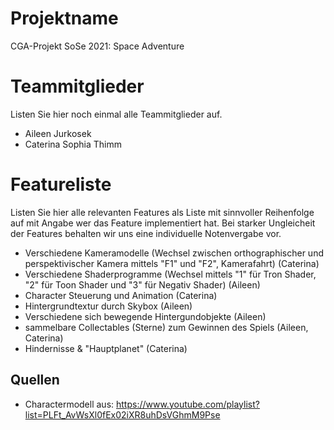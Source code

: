 # Projektname
CGA-Projekt SoSe 2021: Space Adventure

# Teammitglieder
Listen Sie hier noch einmal alle Teammitglieder auf.
- Aileen Jurkosek
- Caterina Sophia Thimm

# Featureliste
Listen Sie hier alle relevanten Features als Liste mit sinnvoller Reihenfolge auf mit Angabe wer das Feature implementiert hat.
Bei starker Ungleicheit der Features behalten wir uns eine individuelle Notenvergabe vor.


- Verschiedene Kameramodelle (Wechsel zwischen orthographischer und perspektivischer Kamera mittels "F1" und "F2", Kamerafahrt) (Caterina)
- Verschiedene Shaderprogramme (Wechsel mittels "1" für Tron Shader, "2" für Toon Shader und "3" für Negativ Shader) (Aileen)
- Character Steuerung und Animation (Caterina)
- Hintergrundtextur durch Skybox (Aileen)
- Verschiedene sich bewegende Hintergundobjekte (Aileen)
- sammelbare Collectables (Sterne) zum Gewinnen des Spiels (Aileen, Caterina)
- Hindernisse & "Hauptplanet" (Caterina)

## Quellen
- Charactermodell aus: https://www.youtube.com/playlist?list=PLFt_AvWsXl0fEx02iXR8uhDsVGhmM9Pse
